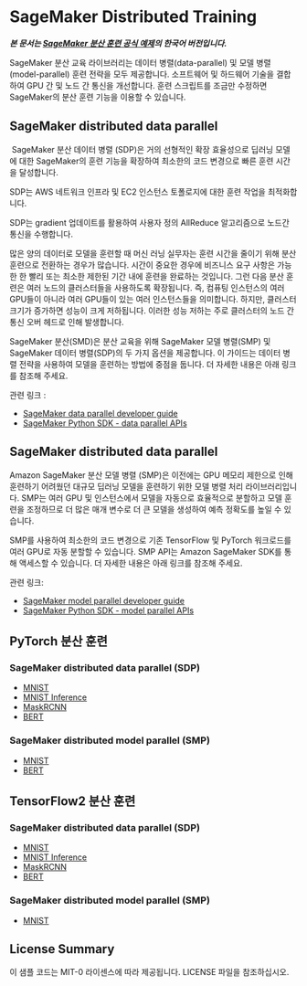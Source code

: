 # SageMaker Distributed Training
***본 문서는 [SageMaker 분산 훈련 공식 예제](https://github.com/aws/amazon-sagemaker-examples/blob/master/training/distributed_training/index.rst)의 한국어 버전입니다.***

SageMaker 분산 교육 라이브러리는 데이터 병렬(data-parallel) 및 모델 병렬(model-parallel) 훈련 전략을 모두 제공합니다. 소프트웨어 및 하드웨어 기술을 결합하여 GPU 간 및 노드 간 통신을 개선합니다. 훈련 스크립트를 조금만 수정하면 SageMaker의 분산 훈련 기능을 이용할 수 있습니다.

## SageMaker distributed data parallel
​
SageMaker 분산 데이터 병렬 (SDP)은 거의 선형적인 확장 효율성으로 딥러닝 모델에 대한 SageMaker의 훈련 기능을 확장하여 최소한의 코드 변경으로 빠른 훈련 시간을 달성합니다.

SDP는 AWS 네트워크 인프라 및 EC2 인스턴스 토폴로지에 대한 훈련 작업을 최적화합니다.

SDP는 gradient 업데이트를 활용하여 사용자 정의 AllReduce 알고리즘으로 노드간 통신을 수행합니다.

많은 양의 데이터로 모델을 훈련할 때 머신 러닝 실무자는 훈련 시간을 줄이기 위해 분산 훈련으로 전환하는 경우가 많습니다. 시간이 중요한 경우에 비즈니스 요구 사항은 가능한 한 빨리 또는 최소한 제한된 기간 내에 훈련을 완료하는 것입니다. 그런 다음 분산 훈련은 여러 노드의 클러스터들을 사용하도록 확장됩니다. 즉, 컴퓨팅 인스턴스의 여러 GPU들이 아니라 여러 GPU들이 있는 여러 인스턴스들을 의미합니다. 하지만, 클러스터 크기가 증가하면 성능이 크게 저하됩니다. 이러한 성능 저하는 주로 클러스터의 노드 간 통신 오버 헤드로 인해 발생합니다.

SageMaker 분산(SMD)은 분산 교육을 위해 SageMaker 모델 병렬(SMP) 및 SageMaker 데이터 병렬(SDP)의 두 가지 옵션을 제공합니다. 이 가이드는 데이터 병렬 전략을 사용하여 모델을 훈련하는 방법에 중점을 둡니다. 더 자세한 내용은 아래 링크를 참조해 주세요.

관련 링크 :
- [SageMaker data parallel developer guide](https://docs.aws.amazon.com/sagemaker/latest/dg/data-parallel.html)
- [SageMaker Python SDK - data parallel APIs](https://sagemaker.readthedocs.io/en/stable/api/training/smd_data_parallel.html)

## SageMaker distributed data parallel
Amazon SageMaker 분산 모델 병렬 (SMP)은 이전에는 GPU 메모리 제한으로 인해 훈련하기 어려웠던 대규모 딥러닝 모델을 훈련하기 위한 모델 병렬 처리 라이브러리입니다. SMP는 여러 GPU 및 인스턴스에서 모델을 자동으로 효율적으로 분할하고 모델 훈련을 조정하므로 더 많은 매개 변수로 더 큰 모델을 생성하여 예측 정확도를 높일 수 있습니다.

SMP를 사용하여 최소한의 코드 변경으로 기존 TensorFlow 및 PyTorch 워크로드를 여러 GPU로 자동 분할할 수 있습니다. SMP API는 Amazon SageMaker SDK를 통해 액세스할 수 있습니다. 더 자세한 내용은 아래 링크를 참조해 주세요.

관련 링크:
- [SageMaker model parallel developer guide](https://docs.aws.amazon.com/sagemaker/latest/dg/model-parallel.html)
- [SageMaker Python SDK - model parallel APIs](https://sagemaker.readthedocs.io/en/stable/api/training/smd_model_parallel.html)


## PyTorch 분산 훈련

### SageMaker distributed data parallel (SDP)
- [MNIST](pytorch/data_parallel/mnist/pytorch_smdataparallel_mnist_demo.ipynb)
- [MNIST Inference](pytorch/data_parallel/mnist/infer_pytorch.ipynb)
- [MaskRCNN](pytorch/data_parallel/maskrcnn/pytorch_smdataparallel_maskrcnn_demo.ipynb)
- [BERT](pytorch/data_parallel/bert/pytorch_smdataparallel_bert_demo.ipynb)

### SageMaker distributed model parallel (SMP)
- [MNIST](pytorch/model_parallel/mnist/pytorch_smmodelparallel_mnist.ipynb)
- [BERT](pytorch/model_parallel/bert/smp_bert_tutorial.ipynb)

## TensorFlow2 분산 훈련

### SageMaker distributed data parallel (SDP)
- [MNIST](tensorflow/data_parallel/mnist/tensorflow2_smdataparallel_mnist_demo.ipynb)
- [MNIST Inference](tensorflow/data_parallel/mnist/infer_tensorflow.ipynb)
- [MaskRCNN](tensorflow/data_parallel/maskrcnn/tensorflow2_smdataparallel_maskrcnn_demo.ipynb)
- [BERT](tensorflow/data_parallel/bert/tensorflow2_smdataparallel_bert_demo.ipynb)

### SageMaker distributed model parallel (SMP)
- [MNIST](tensorflow/model_parallel/mnist/tensorflow_smmodelparallel_mnist.ipynb)

## License Summary

이 샘플 코드는 MIT-0 라이센스에 따라 제공됩니다. LICENSE 파일을 참조하십시오.